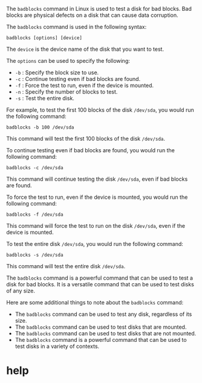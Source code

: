 The `badblocks` command in Linux is used to test a disk for bad blocks. Bad blocks are physical defects on a disk that can cause data corruption.

The `badblocks` command is used in the following syntax:

```
badblocks [options] [device]
```

The `device` is the device name of the disk that you want to test.

The `options` can be used to specify the following:

* `-b` : Specify the block size to use.
* `-c` : Continue testing even if bad blocks are found.
* `-f` : Force the test to run, even if the device is mounted.
* `-n` : Specify the number of blocks to test.
* `-s` : Test the entire disk.

For example, to test the first 100 blocks of the disk `/dev/sda`, you would run the following command:

```
badblocks -b 100 /dev/sda
```

This command will test the first 100 blocks of the disk `/dev/sda`.

To continue testing even if bad blocks are found, you would run the following command:

```
badblocks -c /dev/sda
```

This command will continue testing the disk `/dev/sda`, even if bad blocks are found.

To force the test to run, even if the device is mounted, you would run the following command:

```
badblocks -f /dev/sda
```

This command will force the test to run on the disk `/dev/sda`, even if the device is mounted.

To test the entire disk `/dev/sda`, you would run the following command:

```
badblocks -s /dev/sda
```

This command will test the entire disk `/dev/sda`.

The `badblocks` command is a powerful command that can be used to test a disk for bad blocks. It is a versatile command that can be used to test disks of any size.

Here are some additional things to note about the `badblocks` command:

* The `badblocks` command can be used to test any disk, regardless of its size.
* The `badblocks` command can be used to test disks that are mounted.
* The `badblocks` command can be used to test disks that are not mounted.
* The `badblocks` command is a powerful command that can be used to test disks in a variety of contexts.




# help 

```

```
